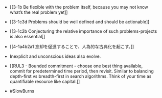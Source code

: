 - [[3-1b Be flexible with the problem itself, because you may not know what’s the real problem yet]]
- [[3-1c3d Problems should be well defined and should be actionable]]

- [[3-1c2b Conjecturing the relative importance of such problems-projects is also essential]]

- [[4-1a4b2a1 忘却を促進することで、人為的な古典化を起こす。]]
- Inexplicit and unconscious ideas also evolve.

- [[RUL3 - Bounded commitment - choose one best thing available, commit for predetermined time period, then revisit. Similar to balancing depth-first vs breadth-first in search algorithms. Think of your time as quantifiable resource like capital.]]

- #SlowBurns
